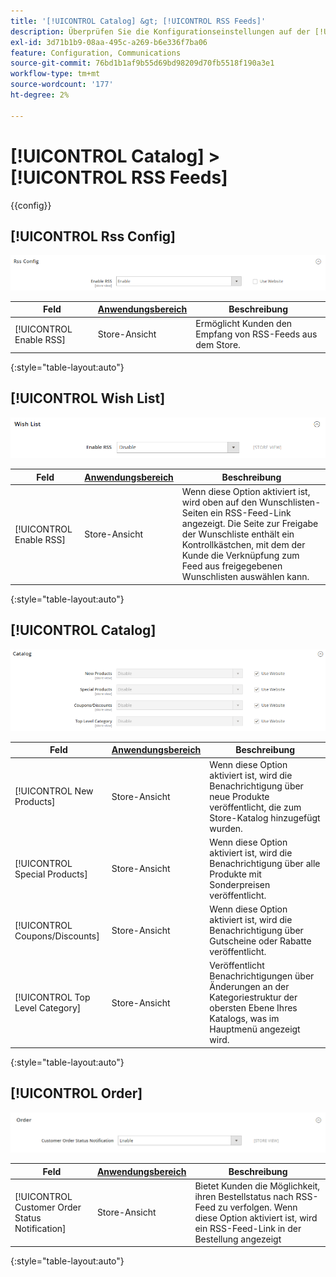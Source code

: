 ```yaml
---
title: '[!UICONTROL Catalog] &gt; [!UICONTROL RSS Feeds]'
description: Überprüfen Sie die Konfigurationseinstellungen auf der [!UICONTROL Catalog] &gt; [!UICONTROL RSS Feeds] Seite des Commerce-Administrators.
exl-id: 3d71b1b9-08aa-495c-a269-b6e336f7ba06
feature: Configuration, Communications
source-git-commit: 76bd1b1af9b55d69bd98209d70fb5518f190a3e1
workflow-type: tm+mt
source-wordcount: '177'
ht-degree: 2%

---
```


# [!UICONTROL Catalog] > [!UICONTROL RSS Feeds]

{{config}}

## [!UICONTROL Rss Config]

![RSS-Konfiguration](./assets/rss-feeds-rss-config.png)<!-- zoom -->

<!-- [Rss Config](https://docs.magento.com/user-guide/marketing/rss-feed.html) -->

| Feld | [Anwendungsbereich](../../getting-started/websites-stores-views.md#scope-settings) | Beschreibung |
|--- |--- |--- |
| [!UICONTROL Enable RSS] | Store-Ansicht | Ermöglicht Kunden den Empfang von RSS-Feeds aus dem Store. |

{:style=&quot;table-layout:auto&quot;}

## [!UICONTROL Wish List]

![Wunschliste](./assets/rss-feeds-wishlist.png)<!-- zoom -->

<!-- [Wish List](https://docs.magento.com/user-guide/marketing/wishlists.html) -->

| Feld | [Anwendungsbereich](../../getting-started/websites-stores-views.md#scope-settings) | Beschreibung |
|--- |--- |--- |
| [!UICONTROL Enable RSS] | Store-Ansicht | Wenn diese Option aktiviert ist, wird oben auf den Wunschlisten-Seiten ein RSS-Feed-Link angezeigt. Die Seite zur Freigabe der Wunschliste enthält ein Kontrollkästchen, mit dem der Kunde die Verknüpfung zum Feed aus freigegebenen Wunschlisten auswählen kann. |

{:style=&quot;table-layout:auto&quot;}

## [!UICONTROL Catalog]

![Katalog](./assets/rss-feeds-catalog.png)<!-- zoom -->

<!-- [Catalog](https://docs.magento.com/user-guide/catalog/catalog-menu.html) -->

| Feld | [Anwendungsbereich](../../getting-started/websites-stores-views.md#scope-settings) | Beschreibung |
|--- |--- |--- |
| [!UICONTROL New Products] | Store-Ansicht | Wenn diese Option aktiviert ist, wird die Benachrichtigung über neue Produkte veröffentlicht, die zum Store-Katalog hinzugefügt wurden. |
| [!UICONTROL Special Products] | Store-Ansicht | Wenn diese Option aktiviert ist, wird die Benachrichtigung über alle Produkte mit Sonderpreisen veröffentlicht. |
| [!UICONTROL Coupons/Discounts] | Store-Ansicht | Wenn diese Option aktiviert ist, wird die Benachrichtigung über Gutscheine oder Rabatte veröffentlicht. |
| [!UICONTROL Top Level Category] | Store-Ansicht | Veröffentlicht Benachrichtigungen über Änderungen an der Kategoriestruktur der obersten Ebene Ihres Katalogs, was im Hauptmenü angezeigt wird. |

{:style=&quot;table-layout:auto&quot;}

## [!UICONTROL Order]

![Bestellung](./assets/rss-feeds-order.png)<!-- zoom -->

<!-- [Order](https://docs.magento.com/user-guide/sales/order-status-notification.html) -->

| Feld | [Anwendungsbereich](../../getting-started/websites-stores-views.md#scope-settings) | Beschreibung |
|--- |--- |--- |
| [!UICONTROL Customer Order Status Notification] | Store-Ansicht | Bietet Kunden die Möglichkeit, ihren Bestellstatus nach RSS-Feed zu verfolgen. Wenn diese Option aktiviert ist, wird ein RSS-Feed-Link in der Bestellung angezeigt |

{:style=&quot;table-layout:auto&quot;}
